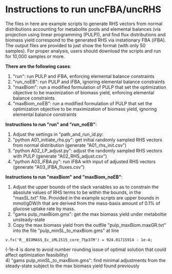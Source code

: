 # Instructions to run uncFBA/uncRHS
The files in here are example scripts to generate RHS vectors from normal distributions accounting for metabolite pools and elemental balances (via projection using linear programming (PULP)), and find flux distributions and biomass yield correspond to the generated RHS via instationary FBA (iFBA). The output files are provided to just show the format (with only 50 samples). For proper analysis, users should download the scripts and run for 10,000 samples or more.

**There are the following cases**:
1) "run": run PULP and iFBA, enforcing elemental balance constraints
2) "run_noEB": run PULP and iFBA, ignoring elemental balance constraints
3) "maxBiom": run a modified formulation of PULP that set the optimization objective to be maximization of biomass yield, enforcing elemental balance constraints
4) "maxBiom_noEB": run a modified formulation of PULP that set the optimization objective to be maximization of biomass yield, ignoring elemental balance constraints

**Instructions to run "run" and "run_noEB"**:
1) Adjust the settings in "path_and_run_id.py:
2) "python A01_initiate_rhs.py": get initial randomly sampled RHS vectors from normal distribution (generate "A01_rhs_init.csv")
3) "python A02_LP_adjust.py": adjust the randomly sampled RHS vectors with PULP (generate "A02_RHS_adjust.csv")
4) "python A03_iFBA.py": run iFBA with input of adjusted RHS vectors (generate "A03_iFBA_fluxes.csv")

**Instructions to run "maxBiom" and "maxBiom_noEB"**:
1) Adjust the upper bounds of the slack variables so as to constrain the absolute values of RHS terms to be within the bounds, in the "maxSL.txt" file. Provided in the example scripts are upper bounds in mmol/gDW/h that are derived from the mass-basis amount of 0.1% of glucose uptake rate by mass.
2) "gams pulp_maxBiom.gms": get the max biomass yield under metaboltie unsteady-state
3) Copy the max biomass yield from the outfile "pulp_maxBiom.maxGR.txt" into the file "pulp_minSL_to_maxBiom.gms" at line
```
v.fx('R__BIOMASS_Ec_iML1515_core_75p37M') = 924.01715914 - 1e-4;
```
(-1e-4 is done to avoid number rounding issue of optimal solution that could affect optimization feasibility)<br>
4) "gams pulp_minSL_to_maxBiom.gms": find minimal adjustments from the steady-state subject to the max biomass yield found previously
